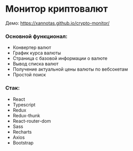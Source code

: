 # Монитор криптовалют
Демо: https://xannotas.github.io/crypto-monitor/

### Основной функционал:
- Конвертер валют
- График курса валюты
- Страница с базовой информации о валюте
- Вывод списка валют
- Получение актуальной цены валюты по вебсокетам
- Простой поиск

### Стак:
- React
- Typescript
- Redux
- Redux-thunk
- React-router-dom
- Sass
- Recharts
- Axios
- Bootstrap

